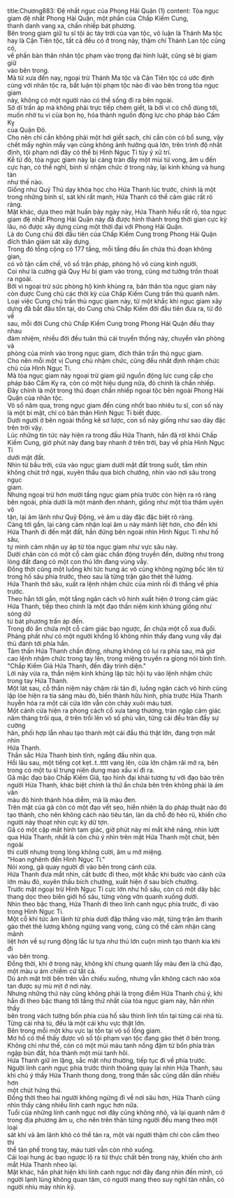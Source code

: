 title:Chương883: Đệ nhất ngục của Phong Hải Quận (1)
content:
Tòa ngục giam đệ nhất Phong Hải Quận, một phần của Chấp Kiếm Cung,<br>thanh danh vang xa, chấn nhiếp bát phương.<br>Bên trong giam giữ tu sĩ tội ác tày trời của vạn tộc, vô luận là Thánh Ma tộc<br>hay là Cận Tiên tộc, tất cả đều có ở trong này, thậm chí Thánh Lan tộc cũng có,<br>về phần bản thân nhân tộc phạm vào trọng đại hình luật, cũng sẽ bị giam giữ<br>vào bên trong.<br>Mà từ xưa đến nay, ngoại trừ Thánh Ma tộc và Cận Tiên tộc có ước định<br>cùng với nhân tộc ra, bất luận tội phạm tộc nào đi vào bên trong tòa ngục giam<br>này, không có một người nào có thể sống đi ra bên ngoài.<br>Sở dĩ trấn áp mà không phải trực tiếp chém giết, là bởi vì có chỗ dùng tới,<br>muốn nhờ tu vi của bọn họ, hóa thành nguồn động lực cho pháp bảo Cấm Kỵ<br>của Quận Đô.<br>Cho nên chỉ cần không phải một hơi giết sạch, chỉ cần còn có bổ sung, vậy<br>chết mấy nghìn mấy vạn cũng không ảnh hưởng quá lớn, trên trình độ nhất<br>định, tội phạm nơi đây có thể bị Hình Ngục Ti tùy ý xử trí.<br>Kể từ đó, tòa ngục giam này lại càng tràn đầy một mùi tử vong, âm u đến<br>cực hạn, có thể nghĩ, binh sĩ nhậm chức ở trong này, lại kinh khủng và hung tàn<br>như thế nào.<br>Giống như Quỷ Thủ dạy khóa học cho Hứa Thanh lúc trước, chính là một<br>trong những binh sĩ, sát khí rất mạnh, Hứa Thanh có thể cảm giác rất rõ ràng.<br>Mặt khác, dựa theo mật huấn bảy ngày này, Hứa Thanh hiểu rất rõ, tòa ngục<br>giam đệ nhất Phong Hải Quận này đã được hình thành trong thời gian cực kỳ<br>lâu, nó được xây dựng cùng một thời đại với Phong Hải Quận.<br>Là do Cung chủ đời đầu tiên của Chấp Kiếm Cung trong Phong Hải Quận<br>đích thân giám sát xây dựng.<br>Trong đó tổng cộng có 177 tầng, mỗi tầng đều ẩn chứa thủ đoạn không gian,<br>có vô tận cấm chế, vô số trận pháp, phòng hộ vô cùng kinh người.<br>Coi như là cường giả Quy Hư bị giam vào trong, cũng mơ tưởng trốn thoát<br>ra ngoài.<br>Bởi vì ngoại trừ sức phòng hộ kinh khủng ra, bản thân tòa ngục giam này<br>còn được Cung chủ các thời kỳ của Chấp Kiếm Cung trấn thủ quanh năm.<br>Loại việc Cung chủ trấn thủ ngục giam này, từ một khắc khi ngục giam xây<br>dựng đã bắt đầu tồn tại, do Cung chủ Chấp Kiếm đời đầu tiên đưa ra, từ đó về<br>sau, mỗi đời Cung chủ Chấp Kiếm Cung trong Phong Hải Quận đều thay nhau<br>đảm nhiệm, nhiều đời đều tuân thủ cái truyền thống này, chuyển văn phòng và<br>phòng của mình vào trong ngục giam, đích thân trấn thủ ngục giam.<br>Cho nên mỗi một vị Cung chủ nhậm chức, cũng đều nhất định nhậm chức<br>chủ của Hình Ngục Ti.<br>Mà tòa ngục giam này ngoại trừ giam giữ nguồn động lực cung cấp cho<br>pháp bảo Cấm Kỵ ra, còn có một hiệu dụng nữa, đó chính là chấn nhiếp.<br>Đây chính là một trong thủ đoạn chấn nhiếp ngoại tộc bên ngoài Phong Hải<br>Quận của nhân tộc.<br>Vô số năm qua, trong ngục giam đến cùng nhốt bao nhiêu tu sĩ, con số này<br>là một bí mật, chỉ có bản thân Hình Ngục Ti biết được.<br>Dưới người ở bên ngoài thống kê sơ lược, con số này giống như sao dày đặc<br>trên trời vậy.<br>Lúc những tin tức này hiện ra trong đầu Hứa Thanh, hắn đã rời khỏi Chấp<br>Kiếm Cung, giờ phút này đang bay nhanh ở trên trời, bay về phía Hình Ngục Ti<br>dưới mặt đất.<br>Nhìn từ bầu trời, cửa vào ngục giam dưới mặt đất trong suốt, tầm nhìn<br>không chút trở ngại, xuyên thấu qua bích chướng, nhìn vào nơi sâu trong ngục<br>giam.<br>Nhưng ngoại trừ hơn mười tầng ngục giam phía trước còn hiện ra rõ ràng<br>bên ngoài, phía dưới là một mảnh đen nhánh, giống như một tòa thâm uyên vô<br>tận, lại âm lãnh như Quỷ Động, vẻ âm u dày đặc đặc biệt rõ ràng.<br>Càng tới gần, lại càng cảm nhận loại âm u này mãnh liệt hơn, cho đến khi<br>Hứa Thanh đi đến mặt đất, hắn đứng bên ngoài nhìn Hình Ngục Ti như hố sâu,<br>tự mình cảm nhận uy áp từ tòa ngục giam như vực sâu này.<br>Dưới chân còn có một cỗ cảm giác chấn động truyền đến, dường như trong<br>lòng đất đang có một con thú lớn đang vùng vẫy.<br>Đồng thời cũng một luồng khí tức hung ác vô cùng không ngừng bốc lên từ<br>trong hố sâu phía trước, theo sau là từng trận gào thét thê lương.<br>Hứa Thanh thở sâu, xuất ra lệnh nhậm chức của mình rồi đi thẳng về phía<br>trước.<br>Theo hắn tới gần, một tầng ngăn cách vô hình xuất hiện ở trong cảm giác<br>Hứa Thanh, tiếp theo chính là một đạo thần niệm kinh khủng giống như sóng dữ<br>từ bát phương trấn áp đến.<br>Trong đó ẩn chứa một cỗ cảm giác bạo ngược, ẩn chứa một cỗ xua đuổi.<br>Phảng phất như có một người khổng lồ không nhìn thấy đang vung vẩy đại<br>thủ đánh tới phía hắn.<br>Tâm thần Hứa Thanh chấn động, nhưng không có lui ra phía sau, mà giơ<br>cao lệnh nhậm chức trong tay lên, trong miệng truyền ra giọng nói bình tĩnh.<br>"Chấp Kiếm Giả Hứa Thanh, đến đây trình diện."<br>Lời này vừa ra, thần niệm kinh khủng lập tức hội tụ vào lệnh nhậm chức<br>trong tay Hứa Thanh.<br>Một lát sau, cỗ thần niệm này chậm rãi tản đi, luồng ngăn cách vô hình cũng<br>lập lòe hiện ra tia sáng màu đỏ, biến thành hữu hình, phía trước Hứa Thanh<br>huyễn hóa ra một cái cửa lớn vẫn còn chảy xuôi máu tươi.<br>Một cánh cửa hiện ra phong cách cổ xưa tang thương, tràn ngập cảm giác<br>năm tháng trôi qua, ở trên trồi lên vô số phù văn, từng cái đều tràn đầy sự cường<br>hãn, phối hợp lẫn nhau tạo thành một cái đầu thú thật lớn, đang trợn mắt nhìn<br>Hứa Thanh.<br>Thần sắc Hứa Thanh bình tĩnh, ngẩng đầu nhìn qua.<br>Hồi lâu sau, một tiếng cọt kẹt..t..tttt vang lên, cửa lớn chậm rãi mở ra, bên<br>trong có một tu sĩ trung niên dung mạo xấu xí đi ra.<br>Gã mặc đạo bào Chấp Kiếm Giả, tạo hình đại khái tương tự với đạo bào trên<br>người Hứa Thanh, khác biệt chính là thứ ẩn chứa bên trên không phải là ám văn<br>màu đỏ hình thành hỏa diễm, mà là màu đen.<br>Trên mặt của gã còn có một đạo vết sẹo, hiển nhiên là do pháp thuật nào đó<br>tạo thành, cho nên không cách nào tiêu tán, làn da chỗ đó héo rũ, khiến cho<br>người này thoạt nhìn cực kỳ dữ tợn.<br>Gã có một cặp mắt hình tam giác, giờ phút này mí mắt khẽ nâng, nhìn lướt<br>qua Hứa Thanh, nhất là còn chú ý nhìn trên mặt Hứa Thanh một chút, bên ngoài<br>thì cười nhưng trong lòng không cười, âm u mở miệng.<br>"Hoan nghênh đến Hình Ngục Ti."<br>Nói xong, gã quay người đi vào bên trong cánh cửa.<br>Hứa Thanh đưa mắt nhìn, cất bước đi theo, một khắc khi bước vào cánh cửa<br>lớn màu đỏ, xuyên thấu bích chướng, xuất hiện ở sau bích chướng.<br>Trước mặt ngoại trừ Hình Ngục Ti cực lớn như hố sâu, còn có một dãy bậc<br>thang dọc theo biên giới hố sâu, từng vòng vờn quanh xuống dưới.<br>Nhìn theo bậc thang, Hứa Thanh đi theo lính canh ngục phía trước, đi vào<br>trong Hình Ngục Ti.<br>Một cỗ khí tức âm lãnh từ phía dưới đập thẳng vào mặt, từng trận âm thanh<br>gào thét thê lương không ngừng vang vọng, cũng có thể cảm nhận càng mãnh<br>liệt hơn về sự rung động lắc lư tựa như thú lớn cuộn mình tạo thành kia khi đi<br>vào bên trong.<br>Đồng thời, khi ở trong này, không khí chung quanh lấy màu đen là chủ đạo,<br>một màu u ám chiếm cứ tất cả.<br>Dù ánh mặt trời bên trên vẫn chiếu xuống, nhưng vẫn không cách nào xóa<br>tan được sự mù mịt ở nơi này.<br>Nhưng những thứ này cũng không phải là trọng điểm Hứa Thanh chú ý, khi<br>hắn đi theo bậc thang tới tầng thứ nhất của tòa ngục giam này, hắn nhìn thấy<br>bên trong vách tường bốn phía của hố sâu thình lình tồn tại từng cái nhà tù.<br>Từng cái nhà tù, đều là một cái khu vực thật lớn.<br>Bên trong mỗi một khu vực lại tồn tại vô số lồng giam.<br>Mơ hồ có thể thấy được vô số tội phạm vạn tộc đang gào thét ở bên trong.<br>Không chỉ như thế, còn có một mùi máu tanh nồng đậm từ bốn phía tràn<br>ngập bùn đất, hóa thành một mùi tanh hôi.<br>Hứa Thanh giữ im lặng, sắc mặt như thường, tiếp tục đi về phía trước.<br>Người lính canh ngục phía trước thỉnh thoảng quay lại nhìn Hứa Thanh, sau<br>khi chú ý thấy Hứa Thanh thong dong, trong thần sắc cũng dần dần nhiều hơn<br>một chút hứng thú.<br>Đồng thời theo hai người không ngừng đi về nơi sâu hơn, Hứa Thanh cũng<br>nhìn thấy càng nhiều lính canh ngục hơn nữa.<br>Tuổi của những lính canh ngục nơi đây cũng không nhỏ, vả lại quanh năm ở<br>trong địa phương âm u, cho nên trên thân từng người đều mang theo một loại<br>sát khí và âm lãnh khó có thể tản ra, một vài người thậm chí còn cầm theo thi<br>thể tàn phế trong tay, máu tươi vẫn còn nhỏ xuống.<br>Cái loại hung ác bạo ngược lộ ra từ thực chất bên trong này, khiến cho ánh<br>mắt Hứa Thanh nheo lại.<br>Mặt khác, hắn phát hiện khi lính canh ngục nơi đây đang nhìn đến mình, có<br>người lạnh lùng không quan tâm, có người mang theo suy nghĩ tàn nhẫn, có<br>người nhíu mày nhìn kỹ.